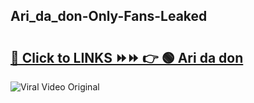 
 ## Ari_da_don-Only-Fans-Leaked

# <h2><a href="https://clipsfans.com/Ari_da_don&ref=git">🔗 Click to LINKS ⏩⏩ 👉 🟢 Ari da don </a></h2>

<a href="https://clipsfans.com/Ari_da_don&ref=git" rel="nofollow" data-target="animated-image.originalLink"><img src="https://i.ibb.co.com/xMMVF88/686577567.gif" alt="Viral Video Original" style="max-width: 100%; display: inline-block;" data-target="animated-image.originalImage"></a>
